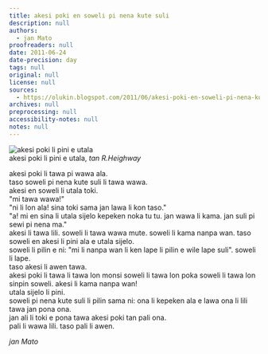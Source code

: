 ```yaml
---
title: akesi poki en soweli pi nena kute suli
description: null
authors:
  - jan Mato
proofreaders: null
date: 2011-06-24
date-precision: day
tags: null
original: null
license: null
sources:
  - https://olukin.blogspot.com/2011/06/akesi-poki-en-soweli-pi-nena-kute-suli.html
archives: null
preprocessing: null
accessibility-notes: null
notes: null
---
```


![akesi poki li pini e utala](https://blogger.googleusercontent.com/img/b/R29vZ2xl/AVvXsEgI9effrsZuvRE3AXEKbt1Z-v1MGCTqXRup-EGh8gyIPN3n-dNJFpoqmaC39OBAqcCX3Q12sC0rwfAnW1ko04D3-pI5C5bG79Vu1tKeAdBn1yIkQYYhhBGS9xgppB6AJEVy0PkzCss_zMUC/s320/akesi-poki.jpg)  \
akesi poki li pini e utala, *tan R.Heighway*

akesi poki li tawa pi wawa ala.  \
taso soweli pi nena kute suli li tawa wawa.  \
akesi en soweli li utala toki.  \
"mi tawa wawa!"  \
"ni li lon ala! sina toki sama jan lawa li kon taso."  \
"a! mi en sina li utala sijelo kepeken noka tu tu. jan wawa li kama. jan suli pi sewi pi nena ma."  \
akesi li tawa lili. soweli li tawa wawa mute. soweli li kama nanpa wan. taso soweli en akesi li pini ala e utala sijelo.  \
soweli li pilin e ni: "mi li nanpa wan li ken lape li pilin e wile lape suli". soweli li lape.  \
taso akesi li awen tawa.  \
akesi poki li tawa li tawa lon monsi soweli li tawa lon poka soweli li tawa lon sinpin soweli. akesi li kama nanpa wan!  \
utala sijelo li pini.  \
soweli pi nena kute suli li pilin sama ni: ona li kepeken ala e lawa ona li lili tawa jan pona ona.  \
jan ali li toki e pona tawa akesi poki tan pali ona.  \
pali li wawa lili. taso pali li awen.

*jan Mato*
